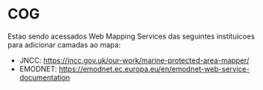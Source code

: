 # COG


Estao sendo acessados Web Mapping Services das seguintes instituicoes para adicionar camadas ao mapa:
- JNCC: https://jncc.gov.uk/our-work/marine-protected-area-mapper/
- EMODNET: https://emodnet.ec.europa.eu/en/emodnet-web-service-documentation
